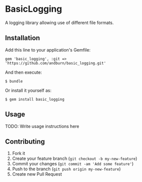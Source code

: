 # BasicLogging

A logging library allowing use of different file formats.

## Installation

Add this line to your application's Gemfile:

    gem 'basic_logging', :git => 'https://github.com/andburn/basic_logging.git'

And then execute:

    $ bundle

Or install it yourself as:

    $ gem install basic_logging

## Usage

TODO: Write usage instructions here

## Contributing

1. Fork it
2. Create your feature branch (`git checkout -b my-new-feature`)
3. Commit your changes (`git commit -am 'Add some feature'`)
4. Push to the branch (`git push origin my-new-feature`)
5. Create new Pull Request

